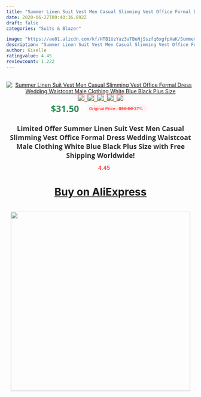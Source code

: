 ```yaml
---
title: "Summer Linen Suit Vest Men Casual Slimming Vest Office Formal Dress Wedding Waistcoat Male Clothing White Blue Black Plus Size"
date: 2020-06-27T09:40:36.892Z
draft: false
categories: "Suits & Blazer"

image: "https://ae01.alicdn.com/kf/HTB1UzYaz3aTBuNjSszfq6xgfpXaK/Summer-Linen-Suit-Vest-Men-Casual-Slimming-Vest-Office-Formal-Dress-Wedding-Waistcoat-Male-Clothing-White.jpg"
description: "Summer Linen Suit Vest Men Casual Slimming Vest Office Formal Dress Wedding Waistcoat Male Clothing White Blue Black Plus Size"
author: Giselle
ratingvalue: 4.45
reviewcount: 1.222
---
```

<br>
<div style="text-align: center;">
<a href="https://s.click.aliexpress.com/e/_9RvdOd" target="_blank" rel="nofollow noopener noreferrer"><img alt="Summer Linen Suit Vest Men Casual Slimming Vest Office Formal Dress Wedding Waistcoat Male Clothing White Blue Black Plus Size" class="magnifier-image" src="https://ae01.alicdn.com/kf/HTB1UzYaz3aTBuNjSszfq6xgfpXaK/Summer-Linen-Suit-Vest-Men-Casual-Slimming-Vest-Office-Formal-Dress-Wedding-Waistcoat-Male-Clothing-White.jpg_640x640.jpg">
<br>
<img style="border:1px solid salmon" src="https://ae01.alicdn.com/kf/HTB1UzYaz3aTBuNjSszfq6xgfpXaK/Summer-Linen-Suit-Vest-Men-Casual-Slimming-Vest-Office-Formal-Dress-Wedding-Waistcoat-Male-Clothing-White.jpg_120x120.jpg">&nbsp;&nbsp;<img style="border:1px solid salmon" src="https://ae01.alicdn.com/kf/HTB1Pvn5z1SSBuNjy0Flq6zBpVXaO/Summer-Linen-Suit-Vest-Men-Casual-Slimming-Vest-Office-Formal-Dress-Wedding-Waistcoat-Male-Clothing-White.jpg_120x120.jpg">&nbsp;&nbsp;<img style="border:1px solid salmon" src="https://ae01.alicdn.com/kf/HTB1QPmfrNuTBuNkHFNRq6A9qpXaB/Summer-Linen-Suit-Vest-Men-Casual-Slimming-Vest-Office-Formal-Dress-Wedding-Waistcoat-Male-Clothing-White.jpg_120x120.jpg">&nbsp;&nbsp;<img style="border:1px solid salmon" src="https://ae01.alicdn.com/kf/HTB1AkPMrS8YBeNkSnb4q6yevFXan/Summer-Linen-Suit-Vest-Men-Casual-Slimming-Vest-Office-Formal-Dress-Wedding-Waistcoat-Male-Clothing-White.jpg_120x120.jpg">&nbsp;&nbsp;<img style="border:1px solid salmon" src="https://ae01.alicdn.com/kf/HTB1TcGgAntYBeNjy1Xdq6xXyVXaP/Summer-Linen-Suit-Vest-Men-Casual-Slimming-Vest-Office-Formal-Dress-Wedding-Waistcoat-Male-Clothing-White.jpg_120x120.jpg"></a></div><br0>
<div style="text-align: center;"><span style="background-color: white; border: 0px; box-sizing: border-box; color: seagreen; display: inline-block; font-family: &quot;open sans&quot; , &quot;arial&quot; , &quot;helvetica&quot; , sans-serif , &quot;heiti&quot;; font-size: 24px; font-stretch: inherit; font-weight: 700; line-height: inherit; margin: 0px 10px 0px 0px; padding: 0px; vertical-align: middle;">$31.50 </span>
<span style="background: rgb(255 , 241 , 241); border-radius: 3px; border: 0px; box-sizing: border-box; color: #ff4747; display: inline-block; font-family: inherit; font-size: 12px; font-stretch: inherit; font-style: inherit; font-variant: inherit; font-weight: 600; line-height: inherit; margin: 0px; padding: 2px 5px; transform: scale(0.9); vertical-align: middle;">Original Price : <b style="text-decoration: line-through;">$50.00 </b> 37%&nbsp;&nbsp;</span></div>
<h1 style="color: #333333; display: inline-block; font-family: &quot;open sans&quot; , &quot;arial&quot; , &quot;helvetica&quot; , sans-serif , &quot;heiti&quot;; font-size: 18px; font-stretch: inherit; font-weight: 700; text-align: center;">Limited Offer Summer Linen Suit Vest Men Casual Slimming Vest Office Formal Dress Wedding Waistcoat Male Clothing White Blue Black Plus Size with Free Shipping Worldwide!</h1>
<div style="color: #ff4747; text-align: center;">
<img src="https://4.bp.blogspot.com/-M0ZcTcb-5uY/XleCXlxnR4I/AAAAAAAAAEc/OrjgMkXV1oMQFaCRZj5HQwOCBcu3w1FegCPcBGAYYCw/s1600/star.png" style="height: 15px;">&nbsp;<b>4.45</b></div>
<div class="button_cont" align="center"><a class="buynow_a" href="https://s.click.aliexpress.com/e/_9RvdOd" target="_blank" rel="nofollow noopener noreferrer"><H1>Buy on AliExpress</H1></a></div><br>
<div class="separator" style="clear: both; text-align: center;">
<img src="https://lh3.googleusercontent.com/-pTy5HemUv9M/XlePHvY0dAI/AAAAAAAAAE4/0nX5iRUoIWY8eMW9Dpxeirr157OZliDIgCLcBGAsYHQ/s1600/badge.gif" width="480">
</div>

